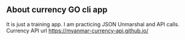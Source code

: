 ## About currency GO cli app
It is just a training app. I am practicing JSON Unmarshal and API calls. Currency API url https://myanmar-currency-api.github.io/